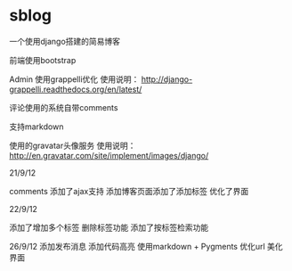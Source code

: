 sblog
=====

一个使用django搭建的简易博客

前端使用bootstrap

Admin 使用grappelli优化
使用说明： http://django-grappelli.readthedocs.org/en/latest/

评论使用的系统自带comments

支持markdown

使用的gravatar头像服务
使用说明：http://en.gravatar.com/site/implement/images/django/

21/9/12

comments 添加了ajax支持
添加博客页面添加了添加标签
优化了界面

22/9/12

添加了增加多个标签 删除标签功能
添加了按标签检索功能


26/9/12
添加发布消息
添加代码高亮 使用markdown + Pygments
优化url
美化界面